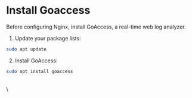 # Install Goaccess

Before configuring Nginx, install GoAccess, a real-time web log analyzer.

1. Update your package lists:

```bash
sudo apt update
```

2. Install GoAccess:

```bash
sudo apt install goaccess
```

\
\
